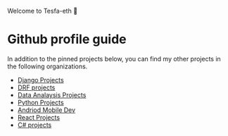 Welcome to Tesfa-eth 👋

# Github profile guide

In addition to the pinned projects below, you can find my other projects in the following organizations.

- [Django Projects](https://github.com/orgs/Django-projects-tesfa/repositories) 
- [DRF projects](https://github.com/orgs/Django-REST-FrameWork-Projects/repositories)
- [Data Analaysis Projects](https://github.com/orgs/Python-And-Data-Analaysis-Projects/repositories)
- [Python Projects](https://github.com/orgs/Python-projects-Tesfa/repositories)
- [Andriod Mobile Dev](https://github.com/orgs/Andriod-mobile-dev/repositories)
- [React Projects](https://github.com/orgs/React-projects-tesfa/repositories)
- [C# projects](https://github.com/orgs/C-sharp-Projects-org/repositories)

<!---
Tesfa-eth/Tesfa-eth is a ✨ special ✨ repository because its `README.md` (this file) appears on your GitHub profile.
You can click the Preview link to take a look at your changes.
--->
